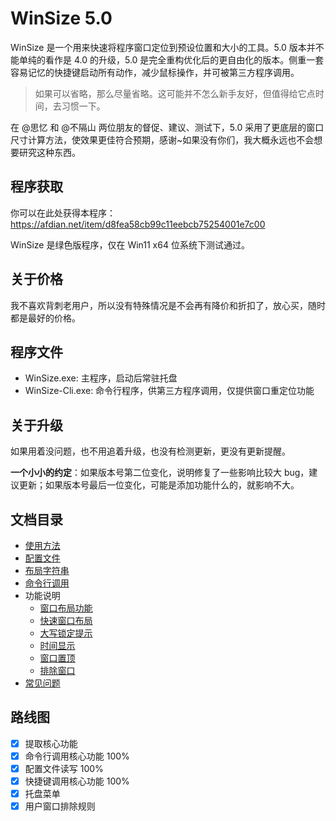 WinSize 5.0
===

WinSize 是一个用来快速将程序窗口定位到预设位置和大小的工具。5.0 版本并不能单纯的看作是 4.0 的升级，5.0 是完全重构优化后的更自由化的版本。侧重一套容易记忆的快捷键启动所有动作，减少鼠标操作，并可被第三方程序调用。

> 如果可以省略，那么尽量省略。这可能并不怎么新手友好，但值得给它点时间，去习惯一下。

在 @思忆 和 @不隔山 两位朋友的督促、建议、测试下，5.0 采用了更底层的窗口尺寸计算方法，使效果更佳符合预期，感谢~如果没有你们，我大概永远也不会想要研究这种东西。

## 程序获取

你可以在此处获得本程序：https://afdian.net/item/d8fea58cb99c11eebcb75254001e7c00

WinSize 是绿色版程序，仅在 Win11 x64 位系统下测试通过。

## 关于价格

我不喜欢背刺老用户，所以没有特殊情况是不会再有降价和折扣了，放心买，随时都是最好的价格。

## 程序文件

- WinSize.exe: 主程序，启动后常驻托盘
- WinSize-Cli.exe: 命令行程序，供第三方程序调用，仅提供窗口重定位功能

## 关于升级

如果用着没问题，也不用追着升级，也没有检测更新，更没有更新提醒。

**一个小小的约定**：如果版本号第二位变化，说明修复了一些影响比较大 bug，建议更新；如果版本号最后一位变化，可能是添加功能什么的，就影响不大。

## 文档目录

- [使用方法](./使用方法.md)
- [配置文件](./配置文件.md)
- [布局字符串](./布局字符串.md)
- [命令行调用](./命令行调用.md)
- 功能说明
  - [窗口布局功能](./窗口布局功能.md)
  - [快速窗口布局](./快速窗口布局.md)
  - [大写锁定提示](./大写锁定提示.md)
  - [时间显示](./时间显示.md)
  - [窗口置顶](./窗口置顶.md)
  - [排除窗口](./排除窗口.md)
- [常见问题](./常见问题.md)

## 路线图

- [x] 提取核心功能
- [x] 命令行调用核心功能 100%
- [x] 配置文件读写 100%
- [x] 快捷键调用核心功能 100%
- [x] 托盘菜单
- [x] 用户窗口排除规则